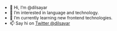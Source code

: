 - 👋 Hi, I’m @dilsayar
- 👀 I’m interested in language and technology.
- 🌱 I’m currently learning new frontend technologies.
- 📫 Say hi on <a href="https://twitter.com/dilsayar" target="_blank">Twitter @dilsayar</a>

<!---
dilsayar/dilsayar is a ✨ special ✨ repository because its `README.md` (this file) appears on your GitHub profile.
You can click the Preview link to take a look at your changes.
--->
